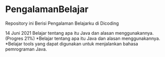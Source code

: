 # PengalamanBelajar
Repository ini Berisi Pengalaman Belajarku di Dicoding

14 Juni 2021
Belajar tentang apa itu Java dan alasan menggunakannya. (Progres 21%)
*Belajar tentang apa itu Java dan alasan menggunakannya.
*Belajar tools yang dapat digunakan untuk menjalankan bahasa pemrograman Java.

